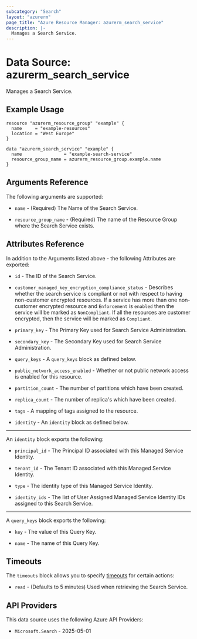 ```yaml
---
subcategory: "Search"
layout: "azurerm"
page_title: "Azure Resource Manager: azurerm_search_service"
description: |-
  Manages a Search Service.
---
```


# Data Source: azurerm_search_service

Manages a Search Service.

## Example Usage

```hcl
resource "azurerm_resource_group" "example" {
  name     = "example-resources"
  location = "West Europe"
}

data "azurerm_search_service" "example" {
  name                = "example-search-service"
  resource_group_name = azurerm_resource_group.example.name
}
```

## Arguments Reference

The following arguments are supported:

* `name` - (Required) The Name of the Search Service.

* `resource_group_name` - (Required) The name of the Resource Group where the Search Service exists.

## Attributes Reference

In addition to the Arguments listed above - the following Attributes are exported:

* `id` - The ID of the Search Service.

* `customer_managed_key_encryption_compliance_status` - Describes whether the search service is compliant or not with respect to having non-customer encrypted resources. If a service has more than one non-customer encrypted resource and `Enforcement` is `enabled` then the service will be marked as `NonCompliant`. If all the resources are customer encrypted, then the service will be marked as `Compliant`.

* `primary_key` - The Primary Key used for Search Service Administration.

* `secondary_key` - The Secondary Key used for Search Service Administration.

* `query_keys` - A `query_keys` block as defined below.

* `public_network_access_enabled` - Whether or not public network access is enabled for this resource.

* `partition_count` - The number of partitions which have been created.

* `replica_count` - The number of replica's which have been created.

* `tags` - A mapping of tags assigned to the resource.

* `identity` - An `identity` block as defined below.

---

An `identity` block exports the following:

* `principal_id` - The Principal ID associated with this Managed Service Identity.

* `tenant_id` - The Tenant ID associated with this Managed Service Identity.

* `type` - The identity type of this Managed Service Identity.

* `identity_ids` - The list of User Assigned Managed Service Identity IDs assigned to this Search Service.

---

A `query_keys` block exports the following:

* `key` - The value of this Query Key.

* `name` - The name of this Query Key.

## Timeouts

The `timeouts` block allows you to specify [timeouts](https://developer.hashicorp.com/terraform/language/resources/configure#define-operation-timeouts) for certain actions:

* `read` - (Defaults to 5 minutes) Used when retrieving the Search Service.

## API Providers
<!-- This section is generated, changes will be overwritten -->
This data source uses the following Azure API Providers:

* `Microsoft.Search` - 2025-05-01
